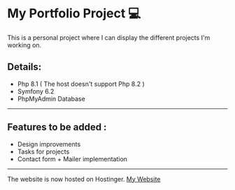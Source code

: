 # My Portfolio Project 💻

This is a personal project where I can display the different projects I'm working on.

## Details:

- Php 8.1 ( The host doesn't support Php 8.2 )
- Symfony 6.2
- PhpMyAdmin Database

---

## Features to be added :

- Design improvements
- Tasks for projects
- Contact form + Mailer implementation

---

The website is now hosted on Hostinger. [My Website](https://abdoulalimidlbi.site/)
